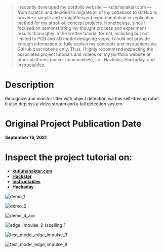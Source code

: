 > I recently developed my portfolio website — kutluhanaktar.com — from scratch and decided to migrate all of my codebase to GitHub to provide a simple and straightforward experimentation or replication method for my proof-of-concept projects. Nonetheless, since I focused on demonstrating my thought process and experiment results thoroughly in the written tutorial format, including but not limited to PCB and 3D model designing steps, I could not provide enough information to fully explain my concepts and instructions via GitHub descriptions only. Thus, I highly recommend inspecting the associated project tutorials and videos on my portfolio website or other platforms (maker communities), i.e., Hackster, Hackaday, and Instructables.

# Description

Recognize and monitor litter with object detection via this self-driving robot. It also deploys a video stream and a fall detection system.

# Original Project Publication Date

**September 16, 2021**

# Inspect the project tutorial on:

- **[kutluhanaktar.com](https://www.kutluhanaktar.com/projects/Autonomous_LIDAR_Litter_Detection_Robot_w_Edge_Impulse/)**
- **[Hackster](https://www.hackster.io/kutluhan-aktar/autonomous-lidar-litter-detection-robot-w-edge-impulse-833fff)**
- **[Instructables](https://www.instructables.com/Autonomous-LIDAR-Litter-Detection-Robot-W-Edge-Imp/)**
- **[Hackaday](https://hackaday.io/project/181731-autonomous-litter-detection-robot-w-edge-impulse)**

![demo_1](https://github.com/user-attachments/assets/d8702eab-0f84-4890-9756-206b0e65e7e1)

![demo_2](https://github.com/user-attachments/assets/4299a61f-8b29-48f2-920f-42f6892dd1c4)

![demo_4_acc](https://github.com/user-attachments/assets/b5a207fd-3431-4421-a08e-c720bd5e2c85)

![edge_impulse_2_labelling_1](https://github.com/user-attachments/assets/262358d2-d1de-4b67-bedd-d3bd68b9c6e1)

![test_model_edge_impulse_3](https://github.com/user-attachments/assets/ac91d68c-ff40-4b30-8331-a48c3560cdbc)

![test_model_edge_impulse_8](https://github.com/user-attachments/assets/21792a08-827c-452b-9ac7-3c4aaa73ac4f)
